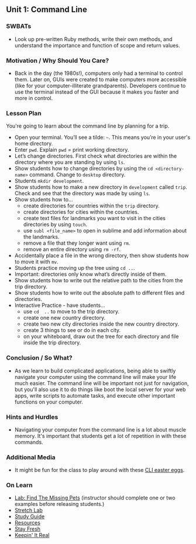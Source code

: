 ## Unit 1: Command Line

### SWBATs
+ Look up pre-written Ruby methods, write their own methods, and understand the importance and function of scope and return values.

### Motivation / Why Should You Care?
+ Back in the day (the 1980s!), computers only had a terminal to control them. Later on, GUIs were created to make computers more accessible (like for your computer-illiterate grandparents). Developers continue to use the terminal instead of the GUI because it makes you faster and more in control.

### Lesson Plan
You're going to learn about the command line by planning for a trip. 
+ Open your terminal. You’ll see a tilde: `~`. This means you’re in your user's home directory.
+ Enter `pwd`. Explain `pwd` = print working directory.
+ Let’s change directories. First check what directories are within the directory where you are standing by using `ls`.
+ Show students how to change directories by using the `cd <directory-name>` command. Change to `desktop` directory.
+ Students `mkdir development`.
+ Show students how to make a new directory in `development` called `trip`. Check and see that the directory was made by using `ls`.
+ Show students how to...
  + create directories for countries within the `trip` directory.
  + create directories for cities within the countries.
  + create text files for landmarks you want to visit in the cities directories by using `touch`. 
  + use `subl <file_name>` to open in sublime and add information about the landmarks.
  + remove a file that they longer want using `rm`.
  + remove an entire directory using `rm -rf`.
+ Accidentally place a file in the wrong directory, then show students how to move it with `mv`.
+ Students practice moving up the tree using `cd ..`.
+ Important: directories only know what’s directly inside of them.
+ Show students how to write out the relative path to the cities from the trip directory.
+ Show students how to write out the absolute path to different files and directories.
+ Interactive Practice - have students...
  + use `cd  ..` to move to the trip directory.
  + create one new country directory.
  + create two new city directories inside the new country directory.
  + create 3 things to see or do in each city.
  + on your whiteboard, draw out the tree for each directory and file inside the trip directory.

### Conclusion / So What?
+ As we learn to build complicated applications, being able to swiftly navigate your computer using the command line will make your life much easier. The command line will be important not just for navigation, but you'll also use it to do things like boot the local server for your web apps, write scripts to automate tasks, and execute other important functions on your computer.

### Hints and Hurdles
+ Navigating your computer from the command line is a lot about muscle memory. It's important that students get a lot of repetition in with these commands.

### Additional Media
+ It might be fun for the class to play around with these [CLI easter eggs](https://github.com/flatiron-school-curriculum/hs-cli-cultural-piece).

### On Learn
+ [Lab: Find The Missing Pets]( https://github.com/flatiron-school-curriculum/find-missing-pet) (instructor should complete one or two examples before releasing students.)
+ [Stretch Lab](https://github.com/flatiron-school-curriculum/hs-advanced-cli)
+ [Study Guide](https://github.com/flatiron-school-curriculum/command_line_castle_code_along)
+ [Resources](https://github.com/flatiron-school-curriculum/hs-cli-resources)
+ [Stay Fresh](https://github.com/flatiron-school-curriculum/hs-cli-stayfresh)
+ [Keepin' It Real](https://github.com/flatiron-school-curriculum/hs-cli-cultural-piece)
